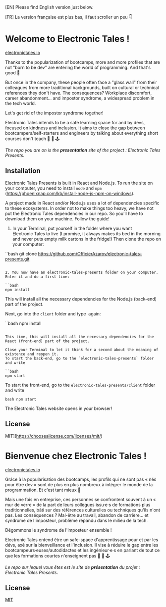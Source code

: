 [EN] Please find English version just below.

[FR] La version française est plus bas, il faut scroller un peu 👇

# Welcome to Electronic&nbsp;Tales !

[electronictales.io](https://www.electronictales.io)

Thanks to the popularization of bootcamps, more and more profiles that are not "born to be dev" are entering the world of programming. And that's good 👏

But once in the company, these people often face a "glass wall" from their colleagues from more traditional backgrounds, built on cultural or technical references they don't have. The consequences? Workplace discomfort, career abandonment... and impostor syndrome, a widespread problem in the tech world.

Let's get rid of the impostor syndrome together!

Electronic&nbsp;Tales intends to be a safe learning space for and by devs, focused on kindness and inclusion. It aims to close the gap between bootcampers/self-starters and engineers by talking about everything short courses don't teach 💾 🔋 🕹️

_The repo you are on is the **presentation** site of the project : Electronic&nbsp;Tales Presents_.

## Installation

Electronic&nbsp;Tales Presents is built in React and Node.js. To run the site on your computer, you need to install `node` and `npm` (https://phoenixnap.com/kb/install-node-js-npm-on-windows).

A project made in React and/or Node.js uses a lot of dependencies specific to these ecosystems. In order not to make things too heavy, we have not put the Electronic&nbsp;Tales dependencies in our repo. So you'll have to download them on your machine. Follow the guide!

1. In your Terminal, put yourself in the folder where you want Electronic&nbsp;Tales to live (I promise, it always makes its bed in the morning and never puts empty milk cartons in the fridge!) Then clone the repo on your computer:

``bash
git clone https://github.com/OfficierAzarov/electronic-tales-presents.git
```

2. You now have an electronic-tales-presents folder on your computer. Enter it and do a first time:

``bash
npm install
```

This will install all the necessary dependencies for the Node.js (back-end) part of the project.

Next, go into the `client` folder and type&nbsp; again:

``bash
npm install
```

This time, this will install all the necessary dependencies for the React (front-end) part of the project.

Close your Terminal to let it think for a second about the meaning of existence and reopen it.
To start the back-end, go to the `electronic-tales-presents` folder and write

``bash
npm start
```

To start the front-end, go to the `electronic-tales-presents/client` folder and write

``bash
npm start
``

The Electronic&nbsp;Tales website opens in your browser!

## License

MIT](https://choosealicense.com/licenses/mit/)


# Bienvenue chez Electronic&nbsp;Tales !

[electronictales.io](https://www.electronictales.io)

Grâce à la popularisation des bootcamps, les profils qui ne sont pas « nés pour être dev » sont de plus en plus nombreux à intégrer le monde de la programmation. Et c'est tant mieux 👏

Mais une fois en entreprise, ces personnes se confrontent souvent à un « mur de verre » de la part de leurs collègues issu·e·s de formations plus traditionnelles, bâti sur des références culturelles ou techniques qu'ils n'ont pas. Les conséquences ? Mal-être au travail, abandon de carrière... et syndrome de l'imposteur, problème répandu dans le milieu de la tech.

Dégommons le syndrome de l'imposteur ensemble !

Electronic&nbsp;Tales entend être un safe-space d'apprentissage pour et par les dévs, axé sur la bienveillance et l'inclusion. Il vise à réduire le gap entre les bootcampeurs·euses/autodidactes et les ingénieur·e·s en parlant de tout ce que les formations courtes n'enseignent pas 💾 🔋 🕹️

_Le repo sur lequel vous êtes est le site de **présentation** du projet : Electronic&nbsp;Tales Presents_.

## License

[MIT](https://choosealicense.com/licenses/mit/)

